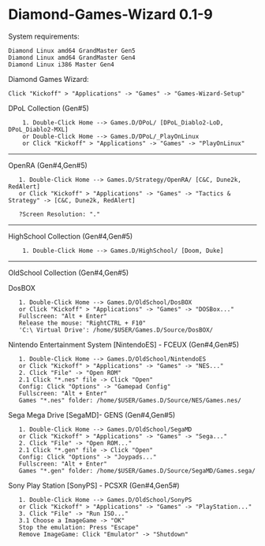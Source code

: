 # Diamond-Games-Wizard 0.1-9
System requirements: 

    Diamond Linux amd64 GrandMaster Gen5
    Diamond Linux amd64 GrandMaster Gen4
    Diamond Linux i386 Master Gen4

Diamond Games Wizard:

    Click "Kickoff" > "Applications" -> "Games" -> "Games-Wizard-Setup"

DPoL Collection (Gen#5)
 
        1. Double-Click Home --> Games.D/DPoL/ [DPoL_Diablo2-LoD, DPoL_Diablo2-MXL]
        or Double-Click Home --> Games.D/DPoL/_PlayOnLinux
        or Click "Kickoff" > "Applications" -> "Games" -> "PlayOnLinux"
______________________________________________________________        
OpenRA (Gen#4,Gen#5)
 
       1. Double-Click Home --> Games.D/Strategy/OpenRA/ [C&C, Dune2k, RedAlert]
       or Click "Kickoff" > "Applications" -> "Games" -> "Tactics & Strategy" -> [C&C, Dune2k, RedAlert]
       
       ?Screen Resolution: "."
______________________________________________________________ 
HighSchool Collection (Gen#4,Gen#5)
 
        1. Double-Click Home --> Games.D/HighSchool/ [Doom, Duke]
______________________________________________________________ 
OldSchool Collection (Gen#4,Gen#5)

DosBOX
 
       1. Double-Click Home --> Games.D/OldSchool/DosBOX
       or Click "Kickoff" > "Applications" -> "Games" -> "DOSBox..."
       Fullscreen: "Alt + Enter"
       Release the mouse: "RightCTRL + F10"
       'C:\ Virtual Drive': /home/$USER/Games.D/Source/DosBOX/

Nintendo Entertainment System [NintendoES] - FCEUX (Gen#4,Gen#5)
 
       1. Double-Click Home --> Games.D/OldSchool/NintendoES
       or Click "Kickoff" > "Applications" -> "Games" -> "NES..."
       2. Click "File" -> "Open ROM"
       2.1 Click "*.nes" file -> Click "Open"
       Config: Click "Options" -> "Gamepad Config"
       Fullscreen: "Alt + Enter"
       Games "*.nes" folder: /home/$USER/Games.D/Source/NES/Games.nes/

Sega Mega Drive [SegaMD]- GENS (Gen#4,Gen#5)
 
       1. Double-Click Home --> Games.D/OldSchool/SegaMD
       or Click "Kickoff" > "Applications" -> "Games" -> "Sega..."
       2. Click "File" -> "Open ROM..."
       2.1 Click "*.gen" file -> Click "Open"
       Config: Click "Options" -> "Joypads..."
       Fullscreen: "Alt + Enter"
       Games "*.gen" folder: /home/$USER/Games.D/Source/SegaMD/Games.sega/

Sony Play Station [SonyPS] - PCSXR (Gen#4,Gen5#)
 
       1. Double-Click Home --> Games.D/OldSchool/SonyPS
       or Click "Kickoff" > "Applications" -> "Games" -> "PlayStation..."
       3. Click "File" -> "Run ISO..."
       3.1 Choose a ImageGame -> "OK"
       Stop the emulation: Press "Escape"
       Remove ImageGame: Click "Emulator" -> "Shutdown"
